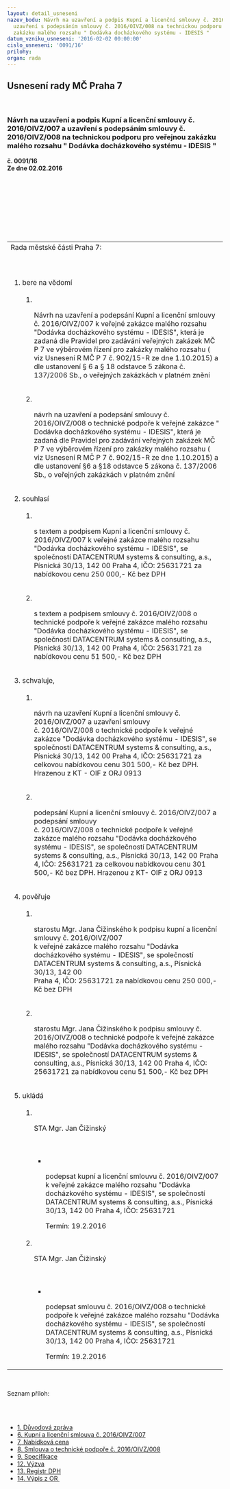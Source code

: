 ```yaml
---
layout: detail_usneseni
nazev_bodu: Návrh na uzavření a podpis Kupní a licenční smlouvy č. 2016/OIVZ/007 a
  uzavření s podepsáním smlouvy č. 2016/OIVZ/008 na technickou podporu pro veřejnou
  zakázku malého rozsahu " Dodávka docházkového systému - IDESIS "
datum_vzniku_usneseni: '2016-02-02 00:00:00'
cislo_usneseni: '0091/16'
prilohy: 
organ: rada
---
```

<div id="ucUsn_pList" class="usn">
	<span><h2>Usnesení rady MČ Praha 7 </h2>
<br></span><div class="standBody">
<span><h3>Návrh na uzavření a podpis Kupní a licenční smlouvy č. 2016/OIVZ/007 a uzavření s podepsáním smlouvy č. 2016/OIVZ/008 na technickou podporu pro veřejnou zakázku malého rozsahu " Dodávka docházkového systému - IDESIS "</h3></span><div class="center">
		<strong>č. 0091/16</strong><br>
	</div>
<div class="center">
		<strong>Ze dne 02.02.2016</strong><br><br>
	</div>
<p><br></p>
<table class="documentProperties tableView">
<br><tbody>
<br><tr>
<br><td>Rada městské části Praha 7:</td>
</tr>
<br><tr>
<br><td>
<br><ol class="urzList_view">
<br><li class="urzClass1">bere na vědomí <br><ol class="urzOlClass">
<br><li class="urzClass2">
<br><p>Návrh na uzavření a podepsání Kupní a licenční smlouvy č. 2016/OIVZ/007 k veřejné zakázce malého rozsahu "Dodávka docházkového systému - IDESIS", která je zadaná dle Pravidel pro zadávání veřejných zakázek MČ P 7 ve výběrovém řízení pro zakázky malého rozsahu ( viz Usnesení R MČ P 7 č. 902/15-R ze dne 1.10.2015) a dle ustanovení § 6 a § 18 odstavce 5 zákona č. 137/2006 Sb., o veřejných zakázkách v platném znění</p>
<br>
</li>
<li class="urzClass2">
<br><p>návrh na uzavření a podepsání smlouvy č. 2016/OIVZ/008 o technické podpoře k veřejné zakázce " Dodávka docházkového systému - IDESIS", která je zadaná dle Pravidel pro zadávání veřejných zakázek MČ P 7 ve výběrovém řízení pro zakázky malého rozsahu ( viz Usnesení R MČ P 7 č. 902/15-R ze dne 1.10.2015) a dle ustanovení §6 a §18 odstavce 5 zákona č. 137/2006 Sb., o veřejných zakázkách v platném znění</p>
</li>
</ol>
<br>
</li>
<li class="urzClass1">souhlasí <br><ol class="urzOlClass">
<br><li class="urzClass2">
<br><p>s textem a podpisem Kupní a licenční smlouvy č. 2016/OIVZ/007 k veřejné zakázce malého rozsahu "Dodávka docházkového systému - IDESIS", se společností DATACENTRUM systems &amp; consulting, a.s., Písnická 30/13, 142 00 Praha 4, IČO: 25631721 za nabídkovou cenu 250 000,- Kč bez DPH</p>
<br>
</li>
<li class="urzClass2">
<br><p>s textem a podpisem smlouvy č. 2016/OIVZ/008 o technické podpoře k veřejné zakázce malého rozsahu "Dodávka docházkového systému - IDESIS", se společností DATACENTRUM systems &amp; consulting, a.s., Písnická 30/13, 142 00 Praha 4, IČO: 25631721 za nabídkovou cenu 51 500,- Kč bez DPH</p>
</li>
</ol>
<br>
</li>
<li class="urzClass1">schvaluje, <br><ol class="urzOlClass">
<br><li class="urzClass2">
<br><p>návrh na uzavření Kupní a licenční smlouvy č. 2016/OIVZ/007 a uzavření smlouvy <br>č. 2016/OIVZ/008 o technické podpoře k veřejné zakázce "Dodávka docházkového systému - IDESIS", se společností DATACENTRUM systems &amp; consulting, a.s., Písnická 30/13, 142 00 Praha 4, IČO: 25631721 za celkovou nabídkovou cenu 301 500,- Kč bez DPH. Hrazenou z KT - OIF z ORJ 0913</p>
<br>
</li>
<li class="urzClass2">
<br><p>podepsání Kupní a licenční smlouvy č. 2016/OIVZ/007 a podepsání smlouvy <br>č. 2016/OIVZ/008 o technické podpoře k veřejné zakázce malého rozsahu "Dodávka docházkového systému - IDESIS", se společností DATACENTRUM systems &amp; consulting, a.s., Písnická 30/13, 142 00 Praha 4, IČO: 25631721 za celkovou nabídkovou cenu 301 500,- Kč bez DPH. Hrazenou z KT- OIF z ORJ 0913</p>
</li>
</ol>
<br>
</li>
<li class="urzClass1">pověřuje <br><ol class="urzOlClass">
<br><li class="urzClass2">
<br><p>starostu Mgr. Jana Čižinského k podpisu kupní a licenční smlouvy č. 2016/OIVZ/007 <br>k veřejné zakázce malého rozsahu "Dodávka docházkového systému - IDESIS", se společností DATACENTRUM systems &amp; consulting, a.s., Písnická 30/13, 142 00 <br>Praha 4, IČO: 25631721 za nabídkovou cenu 250 000,- Kč bez DPH</p>
<br>
</li>
<li class="urzClass2">
<br><p>starostu Mgr. Jana Čižinského k podpisu smlouvy č. 2016/OIVZ/008 o technické podpoře k veřejné zakázce malého rozsahu "Dodávka docházkového systému - IDESIS", se společností DATACENTRUM systems &amp; consulting, a.s., Písnická 30/13, 142 00 Praha 4, IČO: 25631721 za nabídkovou cenu 51 500,- Kč bez DPH</p>
</li>
</ol>
<br>
</li>
<li class="urzClass1">ukládá <br><ol class="urzOlClass">
<br><li class="urzClass2">
<br><p>STA Mgr. Jan Čižinský</p>
<br><ul class="urzUlClass">
<br><li class="urzClass3">
<br><p>podepsat kupní a licenční smlouvu č. 2016/OIVZ/007 k veřejné zakázce malého rozsahu "Dodávka docházkového systému - IDESIS", se společností DATACENTRUM systems &amp; consulting, a.s., Písnická 30/13, 142 00 Praha 4, IČO: 25631721</p>Termín: 19.2.2016</li>
</ul>
<br>
</li>
<li class="urzClass2">
<br><p>STA Mgr. Jan Čižinský</p>
<br><ul class="urzUlClass">
<br><li class="urzClass3">
<br><p>podepsat smlouvu č. 2016/OIVZ/008 o technické podpoře k veřejné zakázce malého rozsahu "Dodávka docházkového systému - IDESIS", se společností DATACENTRUM systems &amp; consulting, a.s., Písnická 30/13, 142 00 Praha 4, IČO: 25631721</p>Termín: 19.2.2016</li>
</ul>
</li>
</ol>
</li>
</ol>
</td>
</tr>
</tbody>
</table>
<br><p>Seznam příloh:</p>
<br><ul>
<br><li>
<a href="/zdroj.aspx?typ=4&amp;Id=70217&amp;sh=-425469675" target="_blank" title="Odkaz na soubor - 39,5 kB - nové okno">1. Důvodová zpráva</a><br>
</li>
<li>
<a href="/zdroj.aspx?typ=4&amp;Id=70218&amp;sh=-425594379" target="_blank" title="Odkaz na soubor - 151,5 kB - nové okno">6. Kupní a licenční smlouva č. 2016/OIVZ/007</a><br>
</li>
<li>
<a href="/zdroj.aspx?typ=4&amp;Id=70219&amp;sh=-425556907" target="_blank" title="Odkaz na soubor - 133,9 kB - nové okno">7, Nabídková cena </a><br>
</li>
<li>
<a href="/zdroj.aspx?typ=4&amp;Id=70220&amp;sh=2122895637" target="_blank" title="Odkaz na soubor - 117,5 kB - nové okno">8. Smlouva o technické podpoře č. 2016/OIVZ/008</a><br>
</li>
<li>
<a href="/zdroj.aspx?typ=4&amp;Id=70221&amp;sh=2122867829" target="_blank" title="Odkaz na soubor - 270,4 kB - nové okno">9. Specifikace </a><br>
</li>
<li>
<a href="/zdroj.aspx?typ=4&amp;Id=70222&amp;sh=2123880789" target="_blank" title="Odkaz na soubor - 919,1 kB - nové okno">12. Výzva </a><br>
</li>
<li>
<a href="/zdroj.aspx?typ=4&amp;Id=70223&amp;sh=2123853237" target="_blank" title="Odkaz na soubor - 125,3 kB - nové okno">13. Registr DPH </a><br>
</li>
<li><a href="/zdroj.aspx?typ=4&amp;Id=70224&amp;sh=2123809173" target="_blank" title="Odkaz na soubor - 60,7 kB - nové okno">14. Výpis z OR </a></li>
</ul>
</div>
</div>